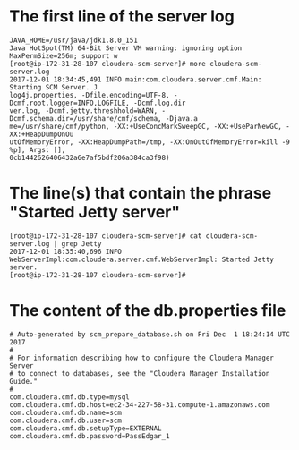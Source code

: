 # The first line of the server log #

	JAVA_HOME=/usr/java/jdk1.8.0_151
	Java HotSpot(TM) 64-Bit Server VM warning: ignoring option MaxPermSize=256m; support w
	[root@ip-172-31-28-107 cloudera-scm-server]# more cloudera-scm-server.log
	2017-12-01 18:34:45,491 INFO main:com.cloudera.server.cmf.Main: Starting SCM Server. J
	log4j.properties, -Dfile.encoding=UTF-8, -Dcmf.root.logger=INFO,LOGFILE, -Dcmf.log.dir
	ver.log, -Dcmf.jetty.threshhold=WARN, -Dcmf.schema.dir=/usr/share/cmf/schema, -Djava.a
	me=/usr/share/cmf/python, -XX:+UseConcMarkSweepGC, -XX:+UseParNewGC, -XX:+HeapDumpOnOu
	utOfMemoryError, -XX:HeapDumpPath=/tmp, -XX:OnOutOfMemoryError=kill -9 %p], Args: [],
	0cb1442626406432a6e7af5bdf206a384ca3f98)


# The line(s) that contain the phrase "Started Jetty server" #

	[root@ip-172-31-28-107 cloudera-scm-server]# cat cloudera-scm-server.log | grep Jetty
	2017-12-01 18:35:40,696 INFO WebServerImpl:com.cloudera.server.cmf.WebServerImpl: Started Jetty server.
	[root@ip-172-31-28-107 cloudera-scm-server]#



# The content of the db.properties file #

    # Auto-generated by scm_prepare_database.sh on Fri Dec  1 18:24:14 UTC 2017
    #
    # For information describing how to configure the Cloudera Manager Server
    # to connect to databases, see the "Cloudera Manager Installation Guide."
    #
    com.cloudera.cmf.db.type=mysql
    com.cloudera.cmf.db.host=ec2-34-227-58-31.compute-1.amazonaws.com
    com.cloudera.cmf.db.name=scm
    com.cloudera.cmf.db.user=scm
    com.cloudera.cmf.db.setupType=EXTERNAL
    com.cloudera.cmf.db.password=PassEdgar_1
    
